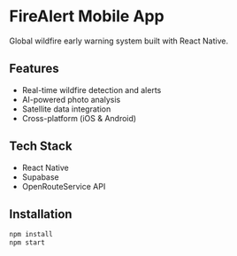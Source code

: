 # FireAlert Mobile App

Global wildfire early warning system built with React Native.

## Features
- Real-time wildfire detection and alerts
- AI-powered photo analysis
- Satellite data integration
- Cross-platform (iOS & Android)

## Tech Stack
- React Native
- Supabase
- OpenRouteService API

## Installation
```bash
npm install
npm start
```
